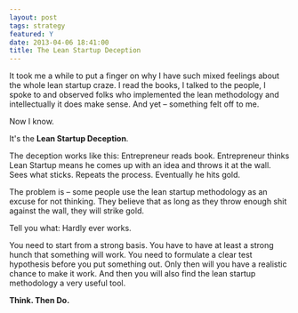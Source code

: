 ```yaml
---
layout: post
tags: strategy
featured: Y
date: 2013-04-06 18:41:00
title: The Lean Startup Deception
---
```

It took me a while to put a finger on why I have such mixed feelings about the whole lean startup craze. I read the books, I talked to the people, I spoke to and observed folks who implemented the lean methodology and intellectually it does make sense. And yet – something felt off to me.

Now I know.

It's the **Lean Startup Deception**.

The deception works like this: Entrepreneur reads book. Entrepreneur thinks Lean Startup means he comes up with an idea and throws it at the wall. Sees what sticks. Repeats the process. Eventually he hits gold.

The problem is – some people use the lean startup methodology as an excuse for not thinking. They believe that as long as they throw enough shit against the wall, they will strike gold.

Tell you what: Hardly ever works.

You need to start from a strong basis. You have to have at least a strong hunch that something will work. You need to formulate a clear test hypothesis before you put something out. Only then will you have a realistic chance to make it work. And then you will also find the lean startup methodology a very useful tool.

**Think. Then Do.**